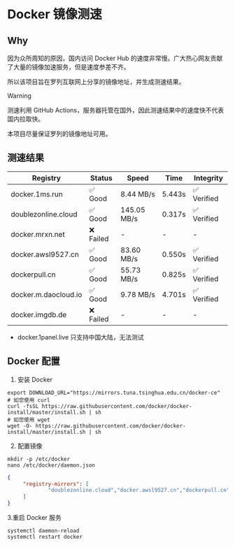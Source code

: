 # Docker 镜像测速

## Why

因为众所周知的原因，国内访问 Docker Hub 的速度非常慢。广大热心网友贡献了大量的镜像加速服务，但是速度参差不齐。


所以该项目旨在罗列互联网上分享的镜像地址，并生成测速结果。

> [!WARNING]
> 测速利用 GitHub Actions，服务器托管在国外，因此测速结果中的速度快不代表国内拉取快。
>

本项目尽量保证罗列的镜像地址可用。

## 测速结果

| Registry | Status | Speed | Time | Integrity |
|----------|--------|-------|------|-----------|
| docker.1ms.run | ✅ Good | 8.44 MB/s | 5.443s | ✅ Verified |
| doublezonline.cloud | ✅ Good | 145.05 MB/s | 0.317s | ✅ Verified |
| docker.mrxn.net | ❌ Failed | - | - | - |
| docker.awsl9527.cn | ✅ Good | 83.60 MB/s | 0.550s | ✅ Verified |
| dockerpull.cn | ✅ Good | 55.73 MB/s | 0.825s | ✅ Verified |
| docker.m.daocloud.io | ✅ Good | 9.78 MB/s | 4.701s | ✅ Verified |
| docker.imgdb.de | ❌ Failed | - | - | - |

- docker.1panel.live 只支持中国大陆，无法测试

## Docker 配置

1. 安装 Docker
```shell
export DOWNLOAD_URL="https://mirrors.tuna.tsinghua.edu.cn/docker-ce"
# 如您使用 curl
curl -fsSL https://raw.githubusercontent.com/docker/docker-install/master/install.sh | sh
# 如您使用 wget
wget -O- https://raw.githubusercontent.com/docker/docker-install/master/install.sh | sh
```

2. 配置镜像

```shell
mkdir -p /etc/docker
nano /etc/docker/daemon.json
```

```json
{
     "registry-mirrors": [
             "doublezonline.cloud","docker.awsl9527.cn","dockerpull.cn"
     ]
}
```

 3.重启 Docker 服务
```shell
systemctl daemon-reload
systemctl restart docker
```

